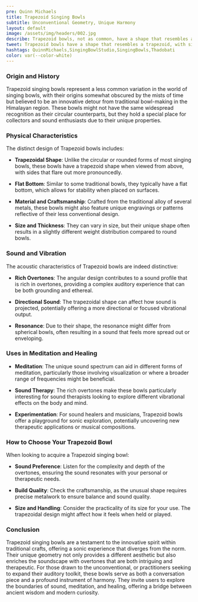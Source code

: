 ```yaml
---
pre: Quinn Michaels
title: Trapezoid Singing Bowls
subtitle: Unconventional Geometry, Unique Harmony
layout: default
image: /assets/img/headers/002.jpg
describe: Trapezoid bowls, not as common, have a shape that resembles a trapezoid, with sides that flare out more than typical bowls. Their unique shape contributes to a distinctive sound profile, often rich in overtones.
tweet: Trapezoid bowls have a shape that resembles a trapezoid, with sides that flare out more than typical bowls.
hashtags: QuinnMichaels,SingingBowlStudio,SingingBowls,Thadobati
color: var(--color-white)
---
```


### Origin and History

Trapezoid singing bowls represent a less common variation in the world of singing bowls, with their origins somewhat obscured by the mists of time but believed to be an innovative detour from traditional bowl-making in the Himalayan region. These bowls might not have the same widespread recognition as their circular counterparts, but they hold a special place for collectors and sound enthusiasts due to their unique properties.

### Physical Characteristics

The distinct design of Trapezoid bowls includes:

- **Trapezoidal Shape**: Unlike the circular or rounded forms of most singing bowls, these bowls have a trapezoid shape when viewed from above, with sides that flare out more pronouncedly.

- **Flat Bottom**: Similar to some traditional bowls, they typically have a flat bottom, which allows for stability when placed on surfaces.

- **Material and Craftsmanship**: Crafted from the traditional alloy of several metals, these bowls might also feature unique engravings or patterns reflective of their less conventional design.

- **Size and Thickness**: They can vary in size, but their unique shape often results in a slightly different weight distribution compared to round bowls.

### Sound and Vibration

The acoustic characteristics of Trapezoid bowls are indeed distinctive:

- **Rich Overtones**: The angular design contributes to a sound profile that is rich in overtones, providing a complex auditory experience that can be both grounding and ethereal.

- **Directional Sound**: The trapezoidal shape can affect how sound is projected, potentially offering a more directional or focused vibrational output.

- **Resonance**: Due to their shape, the resonance might differ from spherical bowls, often resulting in a sound that feels more spread out or enveloping.

### Uses in Meditation and Healing

- **Meditation**: The unique sound spectrum can aid in different forms of meditation, particularly those involving visualization or where a broader range of frequencies might be beneficial.

- **Sound Therapy**: The rich overtones make these bowls particularly interesting for sound therapists looking to explore different vibrational effects on the body and mind.

- **Experimentation**: For sound healers and musicians, Trapezoid bowls offer a playground for sonic exploration, potentially uncovering new therapeutic applications or musical compositions.

### How to Choose Your Trapezoid Bowl

When looking to acquire a Trapezoid singing bowl:

- **Sound Preference**: Listen for the complexity and depth of the overtones, ensuring the sound resonates with your personal or therapeutic needs.

- **Build Quality**: Check the craftsmanship, as the unusual shape requires precise metalwork to ensure balance and sound quality.

- **Size and Handling**: Consider the practicality of its size for your use. The trapezoidal design might affect how it feels when held or played.

### Conclusion

Trapezoid singing bowls are a testament to the innovative spirit within traditional crafts, offering a sonic experience that diverges from the norm. Their unique geometry not only provides a different aesthetic but also enriches the soundscape with overtones that are both intriguing and therapeutic. For those drawn to the unconventional, or practitioners seeking to expand their auditory toolkit, these bowls serve as both a conversation piece and a profound instrument of harmony. They invite users to explore the boundaries of sound, meditation, and healing, offering a bridge between ancient wisdom and modern curiosity.
